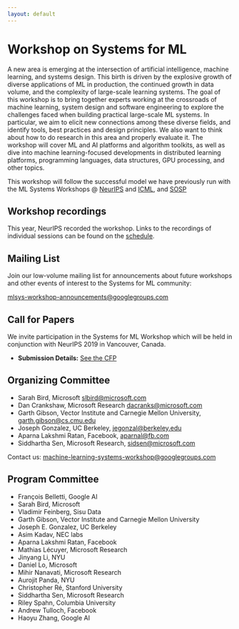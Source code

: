 ```yaml
---
layout: default
---
```


# Workshop on Systems for ML

A new area is emerging at the intersection of artificial intelligence, machine learning, and systems design. This birth is driven by the explosive growth of diverse applications of ML in production, the continued growth in data volume, and the complexity of large-scale learning systems. The goal of this workshop is to bring together experts working at the crossroads of machine learning, system design and software engineering to explore the challenges faced when building practical large-scale ML systems. In particular, we aim to elicit new connections among these diverse fields, and identify tools, best practices and design principles. We also want to think about how to do research in this area and properly evaluate it. The workshop will cover ML and AI platforms and algorithm toolkits, as well as dive into machine learning-focused developments in distributed learning platforms, programming languages, data structures, GPU processing, and other topics.

This workshop will follow the successful model we have previously run with the ML Systems Workshops @ [NeurIPS](http://learningsys.org/nips18/) and [ICML](https://sites.google.com/site/mlsys2016/), and [SOSP](http://learningsys.org/sosp17/)

## Workshop recordings

This year, NeurIPS recorded the workshop. Links to the recordings of individual sessions can be found on the [schedule](/neurips19/schedule.html).

## Mailing List

Join our low-volume mailing list for announcements about future workshops and other events of interest to the Systems for ML community:

[mlsys-workshop-announcements@googlegroups.com](https://groups.google.com/forum/#!forum/mlsys-workshop-announcements)

## Call for Papers

We invite participation in the Systems for ML Workshop which will be held in conjunction with NeurIPS 2019 in Vancouver, Canada.

<!-- * **Submission Deadline:** October 19, 2018 11.59pm PST
* **Author Notification Deadline:** ~~November 9, 2018~~ November 12, 2018 -->
* **Submission Details:** [See the CFP](/neurips19/cfp.html)


## Organizing Committee
+ Sarah Bird, Microsoft <slbird@microsoft.com>
+ Dan Crankshaw, Microsoft Research <dacranks@microsoft.com>
+ Garth Gibson, Vector Institute and Carnegie Mellon University, <garth.gibson@cs.cmu.edu>
+ Joseph Gonzalez, UC Berkeley, <jegonzal@berkeley.edu>
+ Aparna Lakshmi Ratan, Facebook, <aparnal@fb.com>
+ Siddhartha Sen, Microsoft Research, <sidsen@microsoft.com>

Contact us: <machine-learning-systems-workshop@googlegroups.com>

## Program Committee
+ François Belletti, Google AI
+ Sarah Bird, Microsoft
+ Vladimir Feinberg, Sisu Data
+ Garth Gibson, Vector Institute and Carnegie Mellon University
+ Joseph E. Gonzalez, UC Berkeley
+ Asim Kadav, NEC labs
+ Aparna Lakshmi Ratan, Facebook
+ Mathias Lécuyer, Microsoft Research
+ Jinyang Li, NYU
+ Daniel Lo, Microsoft
+ Mihir Nanavati, Microsoft Research
+ Aurojit Panda, NYU
+ Christopher Ré, Stanford University
+ Siddhartha Sen, Microsoft Research
+ Riley Spahn, Columbia University
+ Andrew Tulloch, Facebook
+ Haoyu Zhang, Google AI



